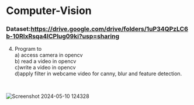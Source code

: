 # Computer-Vision
### Dataset:https://drive.google.com/drive/folders/1uP34QPzLC6b-10RlxRsqa4lCPlug09ki?usp=sharing
4. Program to <br>
a) access camera in opencv <br>
b) read a video in opencv <br>
c)write a video in opencv <br>
d)apply filter in webcame video for canny, blur and feature detection.
<br>

![Screenshot 2024-05-10 124328](https://github.com/PrathamKumar125/Computer-Vision/assets/115283906/538da1f1-1d12-4ab3-9e2e-0cbb3b028df4)

